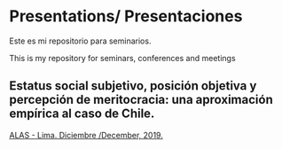 # Presentations/ Presentaciones

Este es mi repositorio para seminarios.

This is my repository for seminars, conferences and meetings

## Estatus social subjetivo, posición objetiva y percepción de meritocracia: una aproximación empírica al caso de Chile.

[ALAS - Lima. Diciembre /December, 2019.](alas-lima-2019/presentacion-alas19.html)
